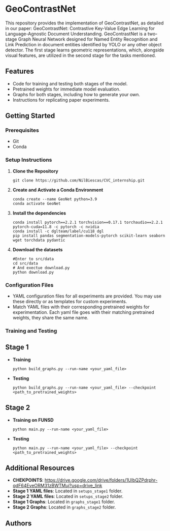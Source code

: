 # GeoContrastNet

This repository provides the implementation of GeoContrastNet, as detailed in our paper: GeoContrastNet: Contrastive Key-Value Edge Learning for Language-Agnostic Document Understanding. GeoContrastNet is a two-stage Graph Neural Network designed for Named Entity Recognition and Link Prediction in document entities identified by YOLO or any other object detector. The first stage learns geometric representations, which, alongside visual features, are utilized in the second stage for the tasks mentioned.

## Features
- Code for training and testing both stages of the model.
- Pretrained weights for immediate model evaluation.
- Graphs for both stages, including how to generate your own.
- Instructions for replicating paper experiments.

## Getting Started

### Prerequisites
- Git
- Conda

### Setup Instructions

1. **Clone the Repository**
   ```
   git clone https://github.com/NilBiescas/CVC_internship.git
   ```

4. **Create and Activate a Conda Environment**
   ```
   conda create --name GeoNet python=3.9
   conda activate GeoNet
   ```

5. **Install the dependencies**
   ```
   conda install pytorch==2.2.1 torchvision==0.17.1 torchaudio==2.2.1 pytorch-cuda=11.8 -c pytorch -c nvidia
   conda install -c dglteam/label/cu118 dgl
   pip install pandas segmentation-models-pytorch scikit-learn seaborn wget torchdata pydantic
   ```
6. **Download the datasets**
   ```
   #Enter to src/data
   cd src/data
   # And exectue download.py
   python download.py
   ```

### Configuration Files
- YAML configuration files for all experiments are provided. You may use these directly or as templates for custom experiments.
- Match YAML files with their corresponding pretrained weights for experimentation. Each yaml file goes with their matching pretrained weights, they share the same name.

### Training and Testing
## Stage 1
- **Training**
  ```
  python build_graphs.py --run-name <your_yaml_file>
  ```
- **Testing**
  ```
  python build_graphs.py --run-name <your_yaml_file> --checkpoint <path_to_pretrained_weights>
  ```
## Stage 2
- **Training on FUNSD**
  ```
  python main.py --run-name <your_yaml_file>
  ```
- **Testing**
  ```
  python main.py --run-name <your_yaml_file> --checkpoint <path_to_pretrained_weights>
  ```

## Additional Resources
- **CHEKPOINTS**: https://drive.google.com/drive/folders/1UlbQZPdrphr-qdF64EveORM31zBWTMuj?usp=drive_link
- **Stage 1 YAML files**: Located in `setups_stage1` folder.
- **Stage 2 YAML files**: Located in `setups_stage2` folder.
- **Stage 1 Graphs**: Located in `graphs_stage1` folder.
- **Stage 2 Graphs**: Located in `graphs_stage2` folder.

## Authors
